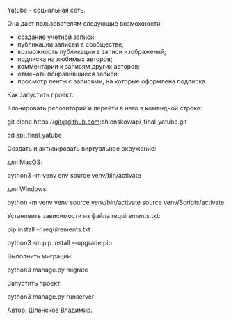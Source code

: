 Yatube - социальная сеть. 

Она дает пользователям следующие возможности:
- создание учетной записи;
- публикации записей в сообществе;
- возможность публикации в записи изображений;
- подписка на любимых авторов;
- комментарии к записям других авторов;
- отмечать понравившиеся записи;
- просмотр ленты с записями, на которые оформлена подписка.


Как запустить проект:

Клонировать репозиторий и перейти в него в командной строке:

git clone https://git@github.com:shlenskov/api_final_yatube.git  
  
cd api_final_yatube  
  
Cоздать и активировать виртуальное окружение:

для MacOS:

python3 -m venv env
source venv/bin/activate 
  
для Windows:

python -m venv venv
source venv/bin/activate
source venv/Scripts/activate  
  
Установить зависимости из файла requirements.txt:

pip install -r requirements.txt
  
python3 -m pip install --upgrade pip

Выполнить миграции:

python3 manage.py migrate  
  
Запустить проект:

python3 manage.py runserver  



Автор: Шленсков Владимир.
